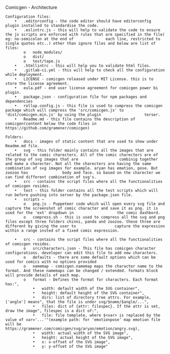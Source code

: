 Comicgen - Architecture

	Configuration files:
		•	.editorconfig - the code editor should have editorconfig plugin installed to standardise the code.
		•	.eslintrc.js - this will help to validate the code to ensure the js scripts are enforced with rules that are specified in the file( eg: no-semicolon at the end of 				each line, restricted to single quotes etc..) other than ignore files and below are list of files:
			o	node_modules/
			o	dist/
			o	test/tape.js
		•	.htmllintrc - this will help you to validate html files.
		•	.gitlab-ci.yml - this will help to check all the configuration while deployment.
		•	LICENSE - comicgen released under MIT License. this is to store the license agreement.
		•	eula.pdf - end user license agreement for comicgen power bi plugin.
		•	package.json - configuration file for npm packages and dependencies
		•	rollup.config.js - this file is used to compress the comicgen package which will compress the 'src/comicgen.js' to 'dist/comicgen.min.js' by using the plugin 					terser.
		•	Readme.md - this file contains the description of comicgen(content below the code files in https://github.com/gramener/comicgen)

	Folders:
		•	docs - images of static content that are used to show under Readme.md file.
		•	svg - this folder mainly contains all the images that are related to the comic charecters. All of the comic charecters are of the group of svg images that are 					combinig together and make a charecter. Not all the charecters are having the same combination of svg images for example. aryan has emation, pose. But zoozoo has 				body and face. so based on the charecter we can find different combination of svg's. 
		•	src - contains the script files where all the functionalities of comicgen resides. 
		•	test - this folder contains all the test scripts which will run before pushing into server by the package.json file.
		•	scripts – 
			o	png.js - Puppeteer code which will open every svg file and capture the screenshot of comic character and save it as png. it is used for the 'ext' dropdown in 					the comic dashbord.
			o	compress.sh - this is used to compress all the svg and png files except three folders chinni, panda and zoozoo. these three are different by giving the user to 				capture the expression within a range insted of a fixed comic expression.

		•	src - contains the script files where all the functionalities of comicgen resides. 
			o	src/characters.json - This file has comicgen character configurations. developer can edit this file to add new characters.
			o	defaults - there are some default options which can be used for comics with no options provided
			o	namemap - comicgen.namemap maps the character name to the format. And these namemaps can be changed / extended. formats block will provide details of each map.
			o	format - Defines the format for characters. Each format has:",
				•	width: default width of the SVG container",
				•	height: default height of the SVG container",
				•	dirs: list of directory tree attrs. For example, ['angle'] means", that the file is under svg/$name/$angle/...",
				•	files: dict of {attr: filespec}. If the attr is set, draw the image", filespec is a dict of:",
				•	file: file template, where $<var> is replaced by the value of var='...'"(example path: for ‘emotionpose’ map emotion file will be 												https://gramener.com/comicgen/svg/aryan/emotion/angry.svg),
				•	width: actual width of the SVG image",
				•	height: actual height of the SVG image",
				•	x: x-offset of the SVG image",
				•	y: y-offset of the SVG image"

